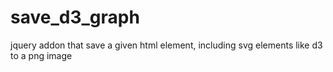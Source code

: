 # save_d3_graph
jquery addon that save a given html element, including svg elements like d3 to a png image

